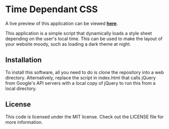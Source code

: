 Time Dependant CSS
==

A live preview of this application can be viewed [**here**][preview].

This application is a simple script that dynamically loads a style sheet depending on the user's local time. This can be used to make the layout of your website moody, such as loading a dark theme at night.

Installation
--

To install this software, all you need to do is clone the repository into a web directory. Alternatively, replace the script in index.html that calls jQuery from Google's API servers with a local copy of jQuery to run this from a local directory.


License
--

This code is licensed under the MIT license. Check out the LICENSE file for more information.


[preview]: http://karai17.github.io/Time-Dependant-CSS/